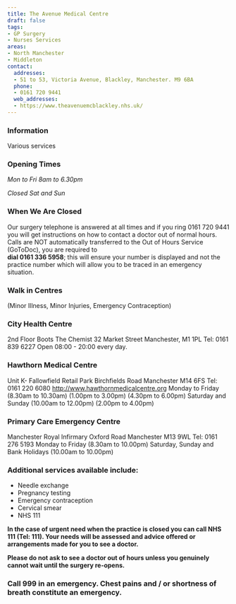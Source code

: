 ```yaml
---
title: The Avenue Medical Centre
draft: false
tags:
- GP Surgery
- Nurses Services
areas:
- North Manchester
- Middleton
contact:
  addresses:
  - 51 to 53, Victoria Avenue, Blackley, Manchester. M9 6BA
  phone:
  - 0161 720 9441
  web_addresses:
  - https://www.theavenuemcblackley.nhs.uk/
---
```


### Information
Various services

### Opening Times
*Mon to Fri 8am to 6.30pm*

*Closed Sat and Sun*

### When We Are Closed
Our surgery telephone is answered at all times and if you ring 0161 720 9441 you will get instructions on how to contact a doctor out of normal hours.  Calls are NOT automatically transferred to the Out of Hours Service (GoToDoc), you are required to  
**dial 0161 336 5958**; this will ensure your number is displayed and not the practice number which will allow you to be traced in an emergency situation.

### Walk in Centres
(Minor Illness, Minor Injuries, Emergency Contraception)  
### City Health Centre
2nd Floor
Boots The Chemist
32 Market Street
Manchester,
M1 1PL
Tel: 0161 839 6227
          Open 08:00 - 20:00  every day.

### Hawthorn Medical Centre
Unit K- Fallowfield Retail Park
Birchfields Road
Manchester
M14 6FS
Tel: 0161 220 6080
http://www.hawthornmedicalcentre.org
           Monday to Friday (8.30am to 10.30am) (1.00pm to 3.00pm) (4.30pm to 6.00pm)
           Saturday and Sunday (10.00am to 12.00pm) (2.00pm to 4.00pm) 

### Primary Care Emergency Centre
Manchester Royal Infirmary
Oxford Road
Manchester
M13 9WL
Tel: 0161 276 5193
Monday to Friday (8.30am to 10.00pm)
Saturday, Sunday and Bank Holidays (10.00am to 10.00pm)

### Additional services available include:  
- Needle exchange  
- Pregnancy testing  
- Emergency contraception  
- Cervical smear  
- NHS 111  

**In the case of urgent need when the practice is closed you can call NHS 111 (Tel: 111). Your needs will be assessed and advice offered or arrangements made for you to see a doctor.**

**Please do not ask to see a doctor out of hours unless you genuinely cannot wait until the surgery re-opens.**

### Call 999 in an emergency. Chest pains and / or shortness of breath constitute an emergency.